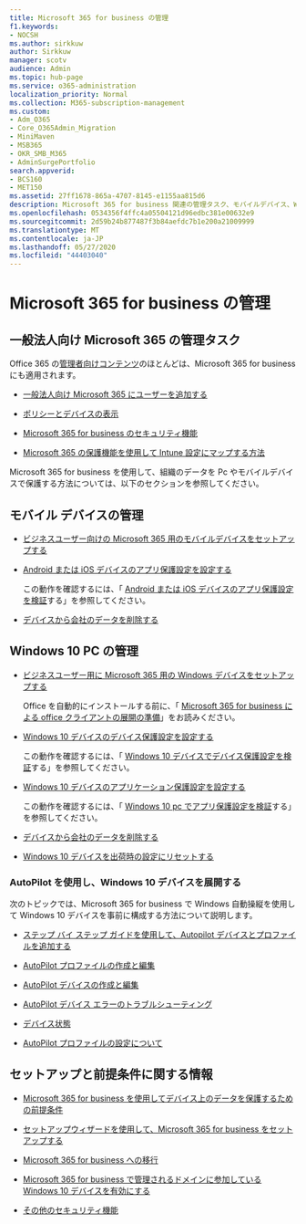 ```yaml
---
title: Microsoft 365 for business の管理
f1.keywords:
- NOCSH
ms.author: sirkkuw
author: Sirkkuw
manager: scotv
audience: Admin
ms.topic: hub-page
ms.service: o365-administration
localization_priority: Normal
ms.collection: M365-subscription-management
ms.custom:
- Adm_O365
- Core_O365Admin_Migration
- MiniMaven
- MSB365
- OKR_SMB_M365
- AdminSurgePortfolio
search.appverid:
- BCS160
- MET150
ms.assetid: 27ff1678-865a-4707-8145-e1155aa815d6
description: Microsoft 365 for business 関連の管理タスク、モバイルデバイス、Windows 10 Pc、その他の多くのタスクを管理する方法について説明します。
ms.openlocfilehash: 0534356f4ffc4a05504121d96edbc381e00632e9
ms.sourcegitcommit: 2d59b24b877487f3b84aefdc7b1e200a21009999
ms.translationtype: MT
ms.contentlocale: ja-JP
ms.lasthandoff: 05/27/2020
ms.locfileid: "44403040"
---
```

# <a name="manage-microsoft-365-for-business"></a>Microsoft 365 for business の管理

## <a name="general-microsoft-365-for-business-admin-tasks"></a>一般法人向け Microsoft 365 の管理タスク

Office 365 の[管理者向けコンテンツ](https://docs.microsoft.com/office365/admin/admin-home)のほとんどは、Microsoft 365 for business にも適用されます。

- [一般法人向け Microsoft 365 にユーザーを追加する](add-users-m365b.md)
    
- [ポリシーとデバイスの表示](view-policies-and-devices.md)
    
- [Microsoft 365 for business のセキュリティ機能](security-features.md)
    
- [Microsoft 365 の保護機能を使用して Intune 設定にマップする方法](map-protection-features-to-intune-settings.md)
    
Microsoft 365 for business を使用して、組織のデータを Pc やモバイルデバイスで保護する方法については、以下のセクションを参照してください。
  
## <a name="manage-mobile-devices"></a>モバイル デバイスの管理

- [ビジネスユーザー向けの Microsoft 365 用のモバイルデバイスをセットアップする](set-up-mobile-devices.md)
    
- [Android または iOS デバイスのアプリ保護設定を設定する](app-protection-settings-for-android-and-ios.md)
    
    この動作を確認するには、「 [Android または iOS デバイスのアプリ保護設定を検証](validate-settings-on-android-or-ios.md)する」を参照してください。 
    
- [デバイスから会社のデータを削除する](remove-company-data.md)
    
## <a name="manage-windows-10-pcs"></a>Windows 10 PC の管理

- [ビジネスユーザー用に Microsoft 365 用の Windows デバイスをセットアップする](set-up-windows-devices.md)

    Office を自動的にインストールする前に、「 [Microsoft 365 for business による office クライアントの展開の準備](prepare-for-office-client-deployment.md)」をお読みください。 
    
- [Windows 10 デバイスのデバイス保護設定を設定する](protection-settings-for-windows-10-pcs.md)
    
    この動作を確認するには、「 [Windows 10 デバイスでデバイス保護設定を検証](validate-settings-on-windows-10-pcs.md)する」を参照してください。 
    
- [Windows 10 デバイスのアプリケーション保護設定を設定する](protection-settings-for-windows-10-devices.md)
    
    この動作を確認するには、「 [Windows 10 pc でアプリ保護設定を検証](validate-protection-settings-on-windows-10-pcs.md)する」を参照してください。 
    
- [デバイスから会社のデータを削除する](remove-company-data.md)
    
- [Windows 10 デバイスを出荷時の設定にリセットする](reset-devices-to-factory-settings.md)
    
### <a name="use-autopilot-to-deploy-windows-10-devices"></a>AutoPilot を使用し、Windows 10 デバイスを展開する

次のトピックでは、Microsoft 365 for business で Windows 自動操縦を使用して Windows 10 デバイスを事前に構成する方法について説明します。
  
- [ステップ バイ ステップ ガイドを使用して、Autopilot デバイスとプロファイルを追加する](add-autopilot-devices-and-profile.md)
    
- [AutoPilot プロファイルの作成と編集](create-and-edit-autopilot-profiles.md)
    
- [AutoPilot デバイスの作成と編集](create-and-edit-autopilot-devices.md)
    
- [AutoPilot デバイス エラーのトラブルシューティング](troubleshoot-autopilot-errors.md)
    
- [デバイス状態](device-states.md)
    
- [AutoPilot プロファイルの設定について](autopilot-profile-settings.md)
    
## <a name="set-up-and-prerequisite-information"></a>セットアップと前提条件に関する情報

- [Microsoft 365 for business を使用してデバイス上のデータを保護するための前提条件](pre-requisites-for-data-protection.md)
    
- [セットアップウィザードを使用して、Microsoft 365 for business をセットアップする](set-up.md)
    
- [Microsoft 365 for business への移行](migrate-to-microsoft-365-business.md)
    
- [Microsoft 365 for business で管理されるドメインに参加している Windows 10 デバイスを有効にする](manage-windows-devices.md)
    
- [その他のセキュリティ機能](security-features.md#additional-security-features)

